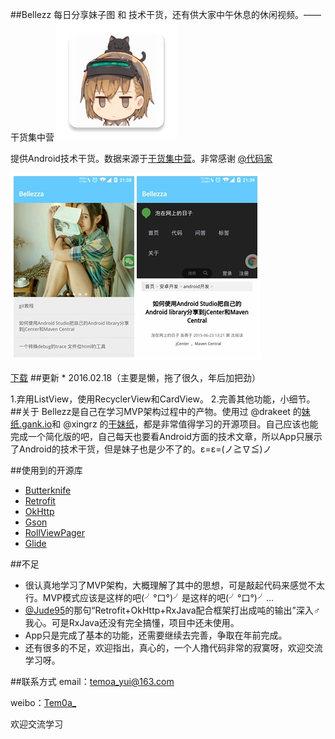 ##Bellezz
		每日分享妹子图 和 技术干货，还有供大家中午休息的休闲视频。——干货集中营
![icon](/app/src/main/res/mipmap-xxxhdpi/ic_launcher.png "")
		
提供Android技术干货。数据来源于[干货集中营](http://gank.io/)。非常感谢 [@代码家](http://weibo.com/u/1628291124?topnav=1&wvr=6&topsug=1&is_all=1)

![img](/screenshots/screenshot.jpg "")

[下载](http://fir.im/bellezza)
##更新
    * 2016.02.18（主要是懒，拖了很久，年后加把劲）

1.弃用ListView，使用RecyclerView和CardView。
2.完善其他功能，小细节。
##关于
Bellezz是自己在学习MVP架构过程中的产物。使用过 @drakeet 的[妹纸.gank.io](https://github.com/drakeet/Meizhi)和 @xingrz 的[干妹纸](https://github.com/xingrz/GankMeizhi)，都是非常值得学习的开源项目。自己应该也能完成一个简化版的吧，自己每天也要看Android方面的技术文章，所以App只展示了Android的技术干货，但是妹子也是少不了的。ε=ε=(ノ≧∇≦)ノ

##使用到的开源库
* [Butterknife](https://github.com/JakeWharton/butterknife)
* [Retrofit](https://github.com/square/retrofit)
* [OkHttp](https://github.com/square/okhttp)
* [Gson](https://github.com/google/gson)
* [RollViewPager](https://github.com/Jude95/RollViewPager)
* [Glide](https://github.com/bumptech/glide)

##不足
* 很认真地学习了MVP架构，大概理解了其中的思想，可是敲起代码来感觉不太行。MVP模式应该是这样的吧(╯°口°)╯是这样的吧(╯°口°)╯...
* [@Jude95](https://github.com/Jude95)的那句“Retrofit+OkHttp+RxJava配合框架打出成吨的输出”深入♂我心。可是RxJava还没有完全搞懂，项目中还未使用。
* App只是完成了基本的功能，还需要继续去完善，争取在年前完成。
* 还有很多的不足，欢迎指出，真心的，一个人撸代码非常的寂寞呀，欢迎交流学习呀。

##联系方式
email：temoa_yui@163.com

weibo：[Tem0a_](http://weibo.com/lailaizuiaiyiyi/profile?rightmod=1&wvr=6&mod=personinfo)

欢迎交流学习